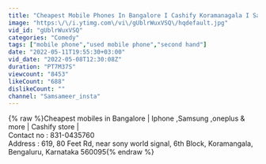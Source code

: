```yaml
---
title: "Cheapest Mobile Phones In Bangalore I Cashify Koramanagala I Sam Sameer |"
image: "https:\/\/i.ytimg.com\/vi\/gUblrWuxVSQ\/hqdefault.jpg"
vid_id: "gUblrWuxVSQ"
categories: "Comedy"
tags: ["mobile phone","used mobile phone","second hand"]
date: "2022-05-11T19:55:30+03:00"
vid_date: "2022-05-08T12:30:08Z"
duration: "PT7M37S"
viewcount: "8453"
likeCount: "688"
dislikeCount: ""
channel: "Samsameer_insta"
---
```

{% raw %}Cheapest mobiles in Bangalore | Iphone ,Samsung ,oneplus &amp; more | Cashify store | <br />Contact no : 831-0435760<br />Address : 619, 80 Feet Rd, near sony world signal, 6th Block, Koramangala, Bengaluru, Karnataka 560095{% endraw %}
